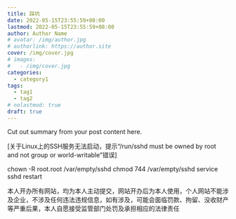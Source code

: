 ```yaml
---
title: 踩坑
date: 2022-05-15T23:55:59+08:00
lastmod: 2022-05-15T23:55:59+08:00
author: Author Name
# avatar: /img/author.jpg
# authorlink: https://author.site
cover: /img/cover.jpg
# images:
#   - /img/cover.jpg
categories:
  - category1
tags:
  - tag1
  - tag2
# nolastmod: true
draft: true
---
```


Cut out summary from your post content here.

<!--more-->

[关于Linux上的SSH服务无法启动，提示“/run/sshd must be owned by root and not group or world-writable”错误]



chown -R root.root /var/empty/sshd
chmod 744 /var/empty/sshd
service sshd restart

本人开办所有网站，均为本人主动提交，网站开办后为本人使用，个人网站不能涉及企业，不涉及任何违法违规信息，如有涉及，可能会面临罚款、拘留、没收财产等严重后果，本人自愿接受监管部门处罚及承担相应的法律责任